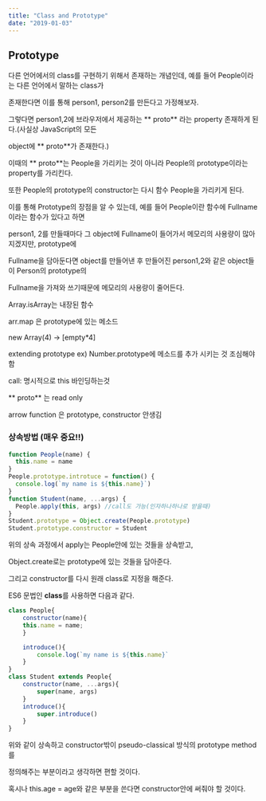 ```yaml
---
title: "Class and Prototype"
date: "2019-01-03"
---
```


## Prototype

다른 언어에서의 class를 구현하기 위해서 존재하는 개념인데, 예를 들어 People이라는 다른 언어에서 말하는 class가

존재한다면 이를 통해 person1, person2를 만든다고 가정해보자.

그렇다면 person1,2에 브라우저에서 제공하는 ** proto** 라는 property 존재하게 된다.(사실상 JavaScript의 모든

object에 ** proto**가 존재한다.)

이때의 ** proto**는 People을 가리키는 것이 아니라 People의 prototype이라는 property를 가리킨다.

또한 People의 prototype의 constructor는 다시 함수 People을 가리키게 된다.

이를 통해 Prototype의 장점을 알 수 있는데, 예를 들어 People이란 함수에 Fullname이라는 함수가 있다고 하면

person1, 2를 만들때마다 그 object에 Fullname이 들어가서 메모리의 사용량이 많아지겠지만, prototype에

Fullname을 담아둔다면 object를 만들어낸 후 만들어진 person1,2와 같은 object들이 Person의 prototype의

Fullname을 가져와 쓰기때문에 메모리의 사용량이 줄어든다.

Array.isArray는 내장된 함수

arr.map 은 prototype에 있는 메소드

new Array(4) -> [empty*4]

extending prototype ex) Number.prototype에 메소드를 추가 시키는 것 조심해야함

call: 명시적으로 this 바인딩하는것

** proto** 는 read only

arrow function 은 prototype, constructor 안생김

### 상속방법 (매우 중요!!)

```javascript
function People(name) {
  this.name = name
}
People.prototype.introtuce = function() {
  console.log(`my name is ${this.name}`)
}
function Student(name, ...args) {
  People.apply(this, args) //call도 가능(인자하나하나로 받을때)
}
Student.prototype = Object.create(People.prototype)
Student.prototype.constructor = Student
```

위의 상속 과정에서 apply는 People안에 있는 것들을 상속받고,

Object.create로는 prototype에 있는 것들을 담아준다.

그리고 constructor를 다시 원래 class로 지정을 해준다.

ES6 문법인 **class**를 사용하면 다음과 같다.

```javascript
class People{
    constructor(name){
    this.name = name;
    }

    introduce(){
        console.log(`my name is ${this.name}`
    }
}
class Student extends People{
    constructor(name, ...args){
    	super(name, args)
    }
    introduce(){
        super.introduce()
    }
}
```

위와 같이 상속하고 constructor밖이 pseudo-classical 방식의 prototype method를

정의해주는 부분이라고 생각하면 편할 것이다.

혹시나 this.age = age와 같은 부분을 쓴다면 constructor안에 써줘야 할 것이다.
